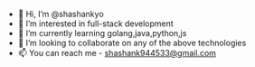 - 👋 Hi, I’m @shashankyo
- 👀 I’m interested in full-stack development
- 🌱 I’m currently learning golang,java,python,js
- 💞️ I’m looking to collaborate on any of the above technologies
- 📫 You can reach me - shashank944533@gmail.com

<!---
shashankyo/shashankyo is a ✨ special ✨ repository because its `README.md` (this file) appears on your GitHub profile.
You can click the Preview link to take a look at your changes.
--->
